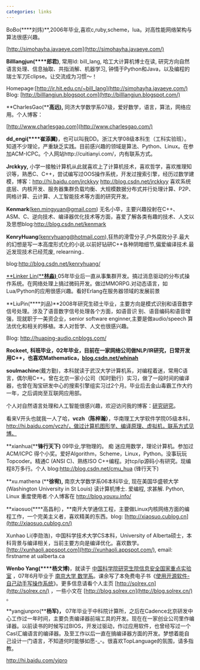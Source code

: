 ```yaml
---
categories: links
---
```



BoBo(****刘炜)**,2006年毕业,喜欢c,ruby,scheme，lua。对高性能网络架构与算法很感兴趣。

[http://simohayha.javaeye.com](http://simohayha.javaeye.com/)

**Billlangjun(****郎君)**, 常用Id: bill_lang, 哈工大计算机博士在读, 研究方向自然语言处理、信息抽取、共指消解、机器学习, 钟情于Python和Java，以及编程的瑞士军刀Eclipse。让交流成为习惯～！

Homepage:[http://ir.hit.edu.cn/~bill_lang](http://simohayha.javaeye.com/) Blog: [http://billlangjun.blogspot.com](http://billlangjun.blogspot.com/)

**CharlesGao(****高远),** 同济大学数学系07级，爱好数学，语言，算法，网络应用。个人博客：

 

[http://www.charlesgao.com](http://www.charlesgao.com/)

**dd_engi(****崔添翼)**，也可以叫我DD。浙江大学08级本科生（工科实验班）。知道不少理论，严重缺乏实践。目前感兴趣的领域是算法、Python、Linux。在参加ACM-ICPC。个人网站http://cuitianyi.com/，内有联系方式。

**Jrckkyy,** 小学一接触计算机从此就喜欢上了计算机技术，喜欢哲学，喜欢推理知识等，熟悉C、C++，尝试编写过OOS操作系统，开发过搜索引擎，经历过数学建模，博客：http://hi.baidu.com/jrckkyy http://blog.csdn.net/jrckkyy 喜欢系统底层、内核开发、服务器集群负载均衡、大规模数据分布式并行处理计算、P2P、网格计算、云计算、人工智能技术等方面的研究开发。

**Kenmark**([ken.mingyuan@gmail.com](mailto:ken.mingyuan@gmail.com)) 无名小卒，主要兴趣投射在C++、ASM、C、逆向技术、编译器优化技术等方面，喜爱了解各类有趣的技术、人文以及思想blog:http://blog.csdn.net/kenmark

**KenryHuang**(kenryhuang@hotmail.com),狂热的滑雪分子,户外腐败分子.最大的幻想是写一本高度形式化的小说.以前好钻研C++各种阴暗细节,偏爱编译技术.最近发现技术已经荒废, relearning.. 

 blog:http://blog.csdn.net/kenryhuang/

 

[**Linker Lin(****林淼)** ](http://blog.csdn.net/linkerlin) 05年毕业后一直从事集群开发。搞过消息驱动的分布式操作系统。在网络处理上搞过微码开发。做过MMORPG.对动态语言，如Lua/Python的应用很感兴趣。看好Erlang在服务器领域的发展前景

 

**LiuPin(****刘品)**2008年研究生硕士毕业，主要方向是模式识别和语音数字信号处理。涉及了语音数字信号处理各个方面，如语音识 别、语音编码和语音增强，现就职于一美资企业，senior software enginner,主要是做audio/speech 算法优化和相关的移植。本人对哲学、人文也很感兴趣。

Blog: http://huaping-audio.cnblogs.com/

**Rockeet,** **科班毕业，02年毕业，目前在一家网络公司做NLP/IR研究，日常开发用C++，也喜欢Mathematica，[blog.csdn.net/whinah](http://blog.csdn.net/whinah)**

**soulmachine**(戴方勤)，本科就读于武汉大学计算机系，对编程着迷，常用C语言，偶尔用C++。曾在北京一家小公司（知时勤行）实习，做了一段时间的编译器，也曾在淘宝研发中心的搜索引擎组实习过2个月。毕业后去金山毒霸工作大约一年，之后调岗至互联网应用部。

   个人对自然语言处理和人工智能很感兴趣，欢迎访问我的博客：[研究研究](http://www.yanjiuyanjiu.com/)。

 

看来V开头也就我一人了哈，**vczh（陈梓瀚）**，华南理工大学软件学院05级本科，http://hi.baidu.com/vczh/，做过计算机图形学、编译原理、虚拟机，联系方式见博。

 

**xianhua(****锋行天下)** 09毕业,学物理的。 痴 迷应用数学，理论计算机。参加过ACM/ICPC 得个小奖。爱好Algorithm，Scheme，Linux，Python。没事玩玩Topcoder。精通C (ANSI C)、熟练ISO C++编程。对tcp/ip源码小有研究。现编程8万多行。个人 blog:http://blog.csdn.net/cmu_hua (锋行天下)

**xu.mathena (****徐宥),** 南京大学数学系06本科毕业, 现在美国华盛顿大学 (Washington University in St Louis) 读计算机博士. 爱编程, 求甚解. Python, Linux 重度使用者.个人博客在 http://blog.youxu.info/

 

**xiaosuo(****高昌利），**南开大学通信工程，主要做Linux内核网络方面的编程工作，一个完美主义者，喜欢精美的东西。blog: [http://xiaosuo.cublog.cn](http://xiaosuo.cublog.cn/)

Xunhao Li(李勋浩)，中国科学技术大学CS本科，University of Alberta硕士，本科背景与编译相关，当前主要方向是编译优化。喜欢数学。[http://xunhaoli.appspot.com](http://xunhaoli.appspot.com/), email: firstname at ualberta.ca

**Wenbo Yang(****杨文博)**，就读于 [中国科学院研究生院](http://www.cas.cn/)[信息安全国家重点实验室](http://www.lois.cn/) ，07年6月毕业于 [南京大学 ](http://www.nju.edu.cn/)[数学系](http://math.nju.edu.cn/)。课余写了本免费电子书《[使用开源软件-自己动手写操作系统](http://share.solrex.cn/WriteOS/)》。更多信息请看个人主页 [http://solrex.cn](http://solrex.cn/) ，一些小文在 [http://blog.solrex.cn](http://blog.solrex.cn/) 。 

**yangjunpro(****杨军)，** 07年毕业于中科院计算所，之后在Cadence北京研发中心工作过一年时间，主要负责编译器前端工具的开发。现在在一家创业公司里作编译器。以前读书的时候写过BIOS，开发过驱动，作过应用软件，也曾经写过一个Casl汇编语言的编译器。及至工作以后一直在搞编译器方面的开发。梦想着能自己设计一门语言，不知道何时能够如愿-_-。很喜欢TopLanguage的氛围，请多指教。

http://hi.baidu.com/yjpro

 

 